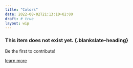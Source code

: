 ```yaml
---
title: "Colors"
date: 2022-08-02T21:13:10+02:00
draft: # true
layout: wip
---
```


<!-- Please update once the item has been implemented -->
<!-- Make sure to remove the layout: wip -->

### This item does not exist yet. {.blankslate-heading}

Be the first to contribute!

[learn more](/guidelines/contributing)
